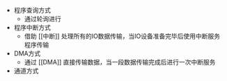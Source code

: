 - 程序查询方式
	- 通过轮询进行
- 程序中断方式
	- 借助 [[中断]] 处理所有的IO数据传输，当IO设备准备完毕后使用中断服务程序传输
- DMA方式
	- 通过 [[DMA]] 直接传输数据，当一段数据传输完成后进行一次中断服务
- 通道方式